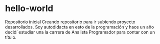 # hello-world
Repositorio inicial
Creando repositorio para ir subiendo proyecto desarrollados. Soy autodidacta en esto de la programación y hace un año decidí estudiar una la carrera de Analista Programador para contar con un título.
